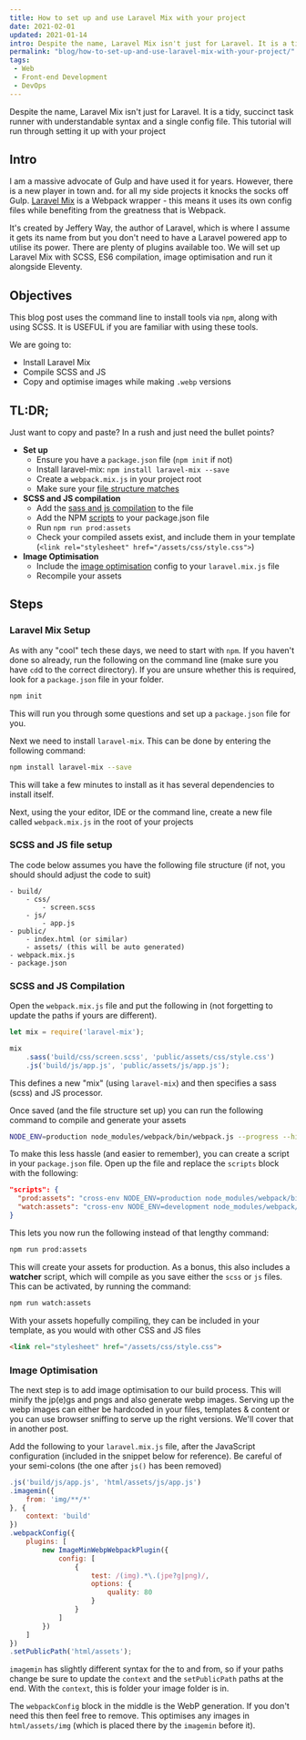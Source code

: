```yaml
---
title: How to set up and use Laravel Mix with your project
date: 2021-02-01
updated: 2021-01-14
intro: Despite the name, Laravel Mix isn't just for Laravel. It is a tidy, succinct task runner with understandable syntax and a single config file. This tutorial will run through setting it up with your project
permalink: "blog/how-to-set-up-and-use-laravel-mix-with-your-project/"
tags:
 - Web
 - Front-end Development
 - DevOps
---
```


Despite the name, Laravel Mix isn't just for Laravel. It is a tidy, succinct task runner with understandable syntax and a single config file. This tutorial will run through setting it up with your project

## Intro

I am a massive advocate of Gulp and have used it for years. However, there is a new player in town and. for all my side projects it knocks the socks off Gulp. [Laravel Mix](https://laravel-mix.com/) is a Webpack wrapper - this means it uses its own config files while benefiting from the greatness that is Webpack.

It's created by Jeffery Way, the author of Laravel, which is where I assume it gets its name from but you don't need to have a Laravel powered app to utilise its power. There are plenty of plugins available too. We will set up Laravel Mix with SCSS, ES6 compilation, image optimisation and run it alongside Eleventy.

## Objectives

<div class="note">This blog post uses the command line to install tools via <code>npm</code>, along with using SCSS. It is USEFUL if you are familiar with using these tools.</div>

We are going to:

- Install Laravel Mix
- Compile SCSS and JS
- Copy and optimise images while making `.webp` versions

## TL:DR;

Just want to copy and paste? In a rush and just need the bullet points?

- **Set up**
	- Ensure you have a `package.json` file (`npm init` if not)
	- Install laravel-mix: `npm install laravel-mix --save`
	- Create a `webpack.mix.js` in your project root
	- Make sure your [file structure matches](#file-structure)
- **SCSS and JS compilation**
	- Add the [sass and js compilation](#sass-js) to the file
	- Add the NPM [scripts](#npm-script) to your package.json file
	- Run `npm run prod:assets`
	- Check your compiled assets exist, and include them in your template (`<link rel="stylesheet" href="/assets/css/style.css">`)
- **Image Optimisation**
	- Include the [image optimisation](#image-optimisation) config to your `laravel.mix.js` file
	- Recompile your assets

## Steps

### Laravel Mix Setup

As with any "cool" tech these days, we need to start with `npm`. If you haven't done so already, run the following on the command line (make sure you have `cd`d to the correct directory). If you are unsure whether this is required, look for a `package.json` file in your folder.

```bash
npm init
```

This will run you through some questions and set up a `package.json` file for you.

Next we need to install `laravel-mix`. This can be done by entering the following command:

```bash
npm install laravel-mix --save
```

This will take a few minutes to install as it has several dependencies to install itself.

Next, using the your editor, IDE or the command line, create a new file called `webpack.mix.js` in the root of your projects

### <a name="file-structure"></a>SCSS and JS file setup

The code below assumes you have the following file structure (if not, you should should adjust the code to suit)

```
- build/
	- css/
		- screen.scss
	- js/
		- app.js
- public/
	- index.html (or similar)
	- assets/ (this will be auto generated)
- webpack.mix.js
- package.json
```

### <a name="sass-js"></a>SCSS and JS Compilation

Open the `webpack.mix.js` file and put the following in (not forgetting to update the paths if yours are different).

```js
let mix = require('laravel-mix');

mix
	.sass('build/css/screen.scss', 'public/assets/css/style.css')
	.js('build/js/app.js', 'public/assets/js/app.js');
```

This defines a new "mix" (using `laravel-mix`) and then specifies a sass (scss) and JS processor.

Once saved (and the file structure set up) you can run the following command to compile and generate your assets

```bash
NODE_ENV=production node_modules/webpack/bin/webpack.js --progress --hide-modules --env=production --config=node_modules/laravel-mix/setup/webpack.config.js
```

To make this less hassle (and easier to remember), you can create a script in your `package.json` file. Open up the file and replace the `scripts` block with the following:

<a name="npm-script"></a>

```json
"scripts": {
  "prod:assets": "cross-env NODE_ENV=production node_modules/webpack/bin/webpack.js --progress --hide-modules --env=production --config=node_modules/laravel-mix/setup/webpack.config.js",
  "watch:assets": "cross-env NODE_ENV=development node_modules/webpack/bin/webpack.js --watch --progress --hide-modules --config=node_modules/laravel-mix/setup/webpack.config.js",
}
```

This lets you now run the following instead of that lengthy command:

```bash
npm run prod:assets
```

This will create your assets for production. As a bonus, this also includes a **watcher** script, which will compile as you save either the `scss` or `js` files. This can be activated, by running the command:

```bash
npm run watch:assets
```

With your assets hopefully compiling, they can be included in your template, as you would with other CSS and JS files

```html
<link rel="stylesheet" href="/assets/css/style.css">
```

### <a name="image-optimisation"></a>Image Optimisation

The next step is to add image optimisation to our build process. This will minify the jp(e)gs and pngs and also generate webp images. Serving up the webp images can either be hardcoded in your files, templates & content or you can use browser sniffing to serve up the right versions. We'll cover that in another post.

Add the following to your `laravel.mix.js` file, after the JavaScript configuration (included in the snippet below for reference). Be careful of your semi-colons (the one after `js()` has been removed)

```js
.js('build/js/app.js', 'html/assets/js/app.js')
.imagemin({
	from: 'img/**/*'
}, {
	context: 'build'
})
.webpackConfig({
	plugins: [
		new ImageMinWebpWebpackPlugin({
			config: [
				{
					test: /(img).*\.(jpe?g|png)/,
					options: {
						quality: 80
					}
				}
			]
		})
	]
})
.setPublicPath('html/assets');
```

`imagemin` has slightly different syntax for the to and from, so if your paths change be sure to update the `context` and the `setPublicPath` paths at the end. With the `context`, this is folder your image folder is in.

The `webpackConfig` block in the middle is the WebP generation. If you don't need this then feel free to remove. This optimises any images in `html/assets/img` (which is placed there by the `imagemin` before it).
